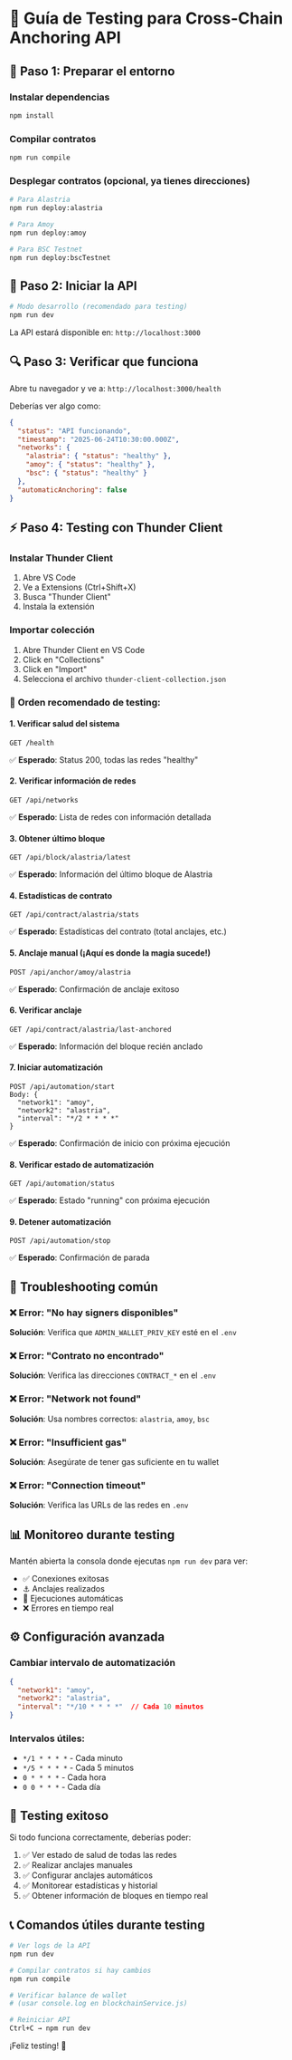 # 🧪 Guía de Testing para Cross-Chain Anchoring API

## 🚀 **Paso 1: Preparar el entorno**

### Instalar dependencias
```bash
npm install
```

### Compilar contratos
```bash
npm run compile
```

### Desplegar contratos (opcional, ya tienes direcciones)
```bash
# Para Alastria
npm run deploy:alastria

# Para Amoy
npm run deploy:amoy

# Para BSC Testnet
npm run deploy:bscTestnet
```

## 🏃 **Paso 2: Iniciar la API**

```bash
# Modo desarrollo (recomendado para testing)
npm run dev
```

La API estará disponible en: `http://localhost:3000`

## 🔍 **Paso 3: Verificar que funciona**

Abre tu navegador y ve a: `http://localhost:3000/health`

Deberías ver algo como:
```json
{
  "status": "API funcionando",
  "timestamp": "2025-06-24T10:30:00.000Z",
  "networks": {
    "alastria": { "status": "healthy" },
    "amoy": { "status": "healthy" },
    "bsc": { "status": "healthy" }
  },
  "automaticAnchoring": false
}
```

## ⚡ **Paso 4: Testing con Thunder Client**

### Instalar Thunder Client
1. Abre VS Code
2. Ve a Extensions (Ctrl+Shift+X)
3. Busca "Thunder Client"
4. Instala la extensión

### Importar colección
1. Abre Thunder Client en VS Code
2. Click en "Collections"
3. Click en "Import"
4. Selecciona el archivo `thunder-client-collection.json`

### 🎯 **Orden recomendado de testing:**

#### 1. **Verificar salud del sistema**
```
GET /health
```
✅ **Esperado**: Status 200, todas las redes "healthy"

#### 2. **Verificar información de redes**
```
GET /api/networks
```
✅ **Esperado**: Lista de redes con información detallada

#### 3. **Obtener último bloque**
```
GET /api/block/alastria/latest
```
✅ **Esperado**: Información del último bloque de Alastria

#### 4. **Estadísticas de contrato**
```
GET /api/contract/alastria/stats
```
✅ **Esperado**: Estadísticas del contrato (total anclajes, etc.)

#### 5. **Anclaje manual** (¡Aquí es donde la magia sucede!)
```
POST /api/anchor/amoy/alastria
```
✅ **Esperado**: Confirmación de anclaje exitoso

#### 6. **Verificar anclaje**
```
GET /api/contract/alastria/last-anchored
```
✅ **Esperado**: Información del bloque recién anclado

#### 7. **Iniciar automatización**
```
POST /api/automation/start
Body: {
  "network1": "amoy",
  "network2": "alastria", 
  "interval": "*/2 * * * *"
}
```
✅ **Esperado**: Confirmación de inicio con próxima ejecución

#### 8. **Verificar estado de automatización**
```
GET /api/automation/status
```
✅ **Esperado**: Estado "running" con próxima ejecución

#### 9. **Detener automatización**
```
POST /api/automation/stop
```
✅ **Esperado**: Confirmación de parada

## 🐛 **Troubleshooting común**

### ❌ **Error: "No hay signers disponibles"**
**Solución**: Verifica que `ADMIN_WALLET_PRIV_KEY` esté en el `.env`

### ❌ **Error: "Contrato no encontrado"**
**Solución**: Verifica las direcciones `CONTRACT_*` en el `.env`

### ❌ **Error: "Network not found"**
**Solución**: Usa nombres correctos: `alastria`, `amoy`, `bsc`

### ❌ **Error: "Insufficient gas"**
**Solución**: Asegúrate de tener gas suficiente en tu wallet

### ❌ **Error: "Connection timeout"**
**Solución**: Verifica las URLs de las redes en `.env`

## 📊 **Monitoreo durante testing**

Mantén abierta la consola donde ejecutas `npm run dev` para ver:
- ✅ Conexiones exitosas
- ⚓ Anclajes realizados  
- 🔄 Ejecuciones automáticas
- ❌ Errores en tiempo real

## ⚙️ **Configuración avanzada**

### Cambiar intervalo de automatización
```json
{
  "network1": "amoy",
  "network2": "alastria",
  "interval": "*/10 * * * *"  // Cada 10 minutos
}
```

### Intervalos útiles:
- `*/1 * * * *` - Cada minuto
- `*/5 * * * *` - Cada 5 minutos  
- `0 * * * *` - Cada hora
- `0 0 * * *` - Cada día

## 🎉 **Testing exitoso**

Si todo funciona correctamente, deberías poder:
1. ✅ Ver estado de salud de todas las redes
2. ✅ Realizar anclajes manuales
3. ✅ Configurar anclajes automáticos
4. ✅ Monitorear estadísticas y historial
5. ✅ Obtener información de bloques en tiempo real

## 📞 **Comandos útiles durante testing**

```bash
# Ver logs de la API
npm run dev

# Compilar contratos si hay cambios
npm run compile

# Verificar balance de wallet
# (usar console.log en blockchainService.js)

# Reiniciar API
Ctrl+C → npm run dev
```

¡Feliz testing! 🚀
